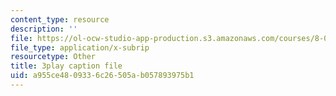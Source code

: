 ```yaml
---
content_type: resource
description: ''
file: https://ol-ocw-studio-app-production.s3.amazonaws.com/courses/8-04-quantum-physics-i-spring-2016/a955ce4809336c26505ab057893975b1_8OsUQ1yXCcI.srt
file_type: application/x-subrip
resourcetype: Other
title: 3play caption file
uid: a955ce48-0933-6c26-505a-b057893975b1
---
```

